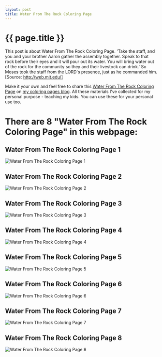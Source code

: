 ```yaml
---
layout: post
title: Water From The Rock Coloring Page
---
```


{{ page.title }}
================

This post is about Water From The Rock Coloring Page. 'Take the staff, and you and your brother Aaron gather the assembly together. Speak to that rock before their eyes and it will pour out its water. You will bring water out of the rock for the community so they and their livestock can drink.' So Moses took the staff from the LORD's presence, just as he commanded him. [Source: http://web.mit.edu/]

Make it your own and feel free to share this  [Water From The Rock Coloring Page](https://coloring-pages.github.io/2022/1/17/Water-From-The-Rock-Coloring-Page.html) on [my coloring pages blog](https://coloring-pages.github.io/). All these materials I've collected for my personal purpose - teaching my kids. You can use these for your personal use too.

# **There are 8 "Water From The Rock Coloring Page" in this webpage:**

## Water From The Rock Coloring Page 1

![Water From The Rock Coloring Page 1](https://coloring-pages.github.io/coloring-pages/Water-From-The-Rock-Coloring-Page-1.png)

<script async src="https://pagead2.googlesyndication.com/pagead/js/adsbygoogle.js?client=ca-pub-6753140515841889" crossorigin="anonymous"></script> <ins class="adsbygoogle" style="display:block" data-ad-format="autorelaxed" data-ad-client="ca-pub-6753140515841889" data-ad-slot="5405745125"></ins><script>(adsbygoogle = window.adsbygoogle || []).push({}); </script>

## Water From The Rock Coloring Page 2

![Water From The Rock Coloring Page 2](https://coloring-pages.github.io/coloring-pages/Water-From-The-Rock-Coloring-Page-2.png)

## Water From The Rock Coloring Page 3

![Water From The Rock Coloring Page 3](https://coloring-pages.github.io/coloring-pages/Water-From-The-Rock-Coloring-Page-3.png)

## Water From The Rock Coloring Page 4

![Water From The Rock Coloring Page 4](https://coloring-pages.github.io/coloring-pages/Water-From-The-Rock-Coloring-Page-4.png)

## Water From The Rock Coloring Page 5

![Water From The Rock Coloring Page 5](https://coloring-pages.github.io/coloring-pages/Water-From-The-Rock-Coloring-Page-5.png)

## Water From The Rock Coloring Page 6

![Water From The Rock Coloring Page 6](https://coloring-pages.github.io/coloring-pages/Water-From-The-Rock-Coloring-Page-6.png)

## Water From The Rock Coloring Page 7

![Water From The Rock Coloring Page 7](https://coloring-pages.github.io/coloring-pages/Water-From-The-Rock-Coloring-Page-7.png)

## Water From The Rock Coloring Page 8

![Water From The Rock Coloring Page 8](https://coloring-pages.github.io/coloring-pages/Water-From-The-Rock-Coloring-Page-8.png)

<script async src="https://pagead2.googlesyndication.com/pagead/js/adsbygoogle.js?client=ca-pub-6753140515841889" crossorigin="anonymous"></script> <ins class="adsbygoogle" style="display:block" data-ad-format="autorelaxed" data-ad-client="ca-pub-6753140515841889" data-ad-slot="5405745125"></ins><script>(adsbygoogle = window.adsbygoogle || []).push({}); </script>

